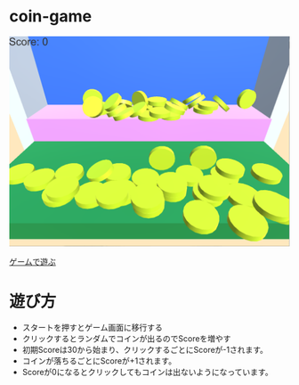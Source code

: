 # coin-game

![ゲーム画面](images/koin.png)

<a href="./Coin_game/" target="_blank">ゲームで遊ぶ</a>

# 遊び方
- スタートを押すとゲーム画面に移行する
- クリックするとランダムでコインが出るのでScoreを増やす
- 初期Scoreは30から始まり、クリックするごとにScoreが-1されます。
- コインが落ちるごとにScoreが+1されます。
- Scoreが0になるとクリックしてもコインは出ないようになっています。
